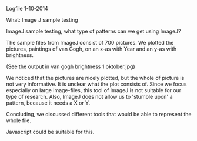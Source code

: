 Logfile 1-10-2014 

What: Image J sample testing 

ImageJ sample testing, what type of patterns can we get using ImageJ?  

The sample files from ImageJ consist of 700 pictures. We plotted the pictures, paintings of van Gogh, on an x-as with Year and an y-as with brightness. 

(See the output in van gogh brightness 1 oktober.jpg)

We noticed that the pictures are nicely plotted, but the whole of picture is not very informative. It is unclear what the plot consists of. 
Since we focus especially on large image-files, this tool of ImageJ is not suitable for our type of research. Also, ImageJ does not allow us to 'stumble upon'  a pattern, because it needs a X or Y. 

Concluding, we discussed different tools that would be able to represent the whole file. 

Javascript could be suitable for this. 




